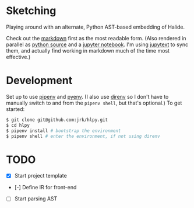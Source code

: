 # Sketching
Playing around with an alternate, Python AST-based embedding of Halide.

Check out the [markdown](sketching.md) first as the most readable form.
(Also rendered in parallel as [python source](sketching.py) and a [jupyter notebook](sketching.ipynb). I'm using [jupytext](https://jupytext.readthedocs.io) to sync them, and actually find working in markdown much of the time most effective.)

# Development
Set up to use [pipenv](https://pipenv.pypa.io/en/latest/) and [pyenv](https://github.com/pyenv/pyenv). (I also use [direnv](https://direnv.net) so I don't have to manually switch to and from the `pipenv shell`, but that's optional.) To get started:

```bash
$ git clone git@github.com:jrk/hlpy.git
$ cd hlpy
$ pipenv install # bootstrap the environment
$ pipenv shell # enter the environment, if not using direnv
```

# TODO
- [x] Start project template
- [-] Define IR for front-end
- [ ] Start parsing AST
